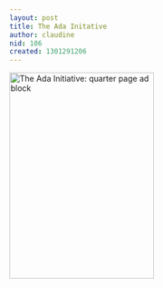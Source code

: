 ```yaml
---
layout: post
title: The Ada Initative
author: claudine
nid: 106
created: 1301291206
---
```

<a href="http://adainitiative.org/"><img alt="The Ada Initiative: quarter page ad block" src="http://files.adainitiative.org/ad-blocks/the%20ada%20initiative%20-%20quarter%20page.png" title="The Ada Initiative: shape the future, promote women in open technology and culture." class="alignnone" width="255" height="363" /></a>
